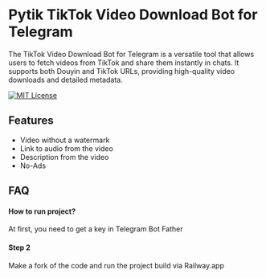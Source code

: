 
# Pytik TikTok Video Download Bot for Telegram


The TikTok Video Download Bot for Telegram is a versatile tool that allows users to fetch videos from TikTok and share them instantly in chats. It supports both Douyin and TikTok URLs, providing high-quality video downloads and detailed metadata.






[![MIT License](https://img.shields.io/badge/License-MIT-green.svg)](https://choosealicense.com/licenses/mit/)



## Features

- Video without a watermark
- Link to audio from the video
- Description from the video 
- No-Ads


## FAQ

#### How to run project?

At first, you need to get a key in Telegram Bot Father

#### Step 2

Make a fork of the code and run the project build via Railway.app

